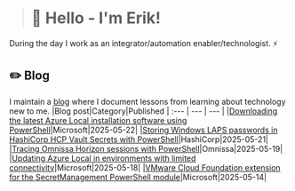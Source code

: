 > # 👾 Hello - I'm Erik!
During the day I work as an integrator/automation enabler/technologist. ⚡
## ✏️ Blog
I maintain a [blog](https://blog.graa.dev) where I document lessons from learning about technology new to me.
|Blog post|Category|Published
| :--- | --- | --- |
|[Downloading the latest Azure Local installation software using PowerShell](https://blog.graa.dev/AzureLocal-SoftwarePowerShell)|Microsoft|2025-05-22|
|[Storing Windows LAPS passwords in HashiCorp HCP Vault Secrets with PowerShell](https://blog.graa.dev/Vault-LAPS)|HashiCorp|2025-05-21|
|[Tracing Omnissa Horizon sessions with PowerShell](https://blog.graa.dev/Omnissa-HorizonSessionTracingPowerShell)|Omnissa|2025-05-19|
|[Updating Azure Local in environments with limited connectivity](https://blog.graa.dev/AzureLocal-LimitedConnectivity)|Microsoft|2025-05-18|
|[VMware Cloud Foundation extension for the SecretManagement PowerShell module](https://blog.graa.dev/PowerShell-SecretManagementVCF)|Microsoft|2025-05-14|
